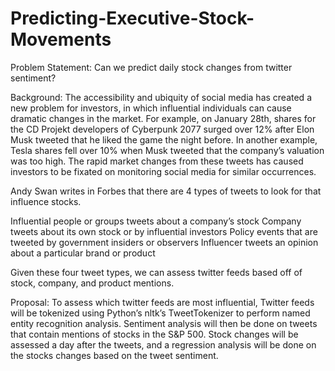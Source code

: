 # Predicting-Executive-Stock-Movements

Problem Statement: Can we predict daily stock changes from twitter sentiment?

Background:
The accessibility and ubiquity of social media has created a new problem for investors, in which influential individuals can cause dramatic changes in the market. For example, on January 28th, shares for the CD Projekt developers of Cyberpunk 2077 surged over 12% after Elon Musk tweeted that he liked the game the night before. In another example, Tesla shares fell over 10% when Musk tweeted that the company’s valuation was too high. The rapid market changes from these tweets has caused investors to be fixated on monitoring social media for similar occurrences. 

Andy Swan writes in Forbes that there are 4 types of tweets to look for that influence stocks.

Influential people or groups tweets about a company’s stock
Company tweets about its own stock or by influential investors
Policy events that are tweeted by government insiders or observers
Influencer tweets an opinion about a particular brand or product

Given these four tweet types, we can assess twitter feeds based off of stock, company, and product mentions. 

Proposal:
To assess which twitter feeds are most influential, Twitter feeds will be tokenized using Python’s nltk’s TweetTokenizer to perform named entity recognition analysis. Sentiment analysis will then be done on tweets that contain mentions of stocks in the S&P 500. Stock changes will be assessed a day after the tweets, and a regression analysis will be done on the stocks changes based on the tweet sentiment. 
